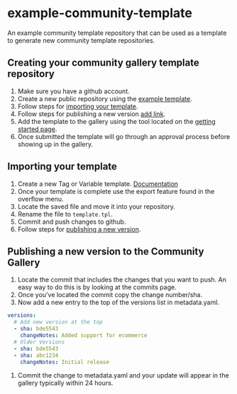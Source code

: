 # example-community-template

An example community template repository that can be used as a template to
generate new community template repositories.

## Creating your community gallery template repository

1.  Make sure you have a github account.
1.  Create a new public repository using the
    [example template](https://github.com/gtm-vendor-templates/example-community-template).
1.  Follow steps for [importing your template](#importing-your-template).
1.  Follow steps for publishing a new version [add link]().
1.  Add the template to the gallery using the tool located on the
    [getting started page](https://tagmanager.google.com/gallery/getting-started).
1.  Once submitted the template will go through an approval process before
    showing up in the gallery.

## Importing your template

1.  Create a new Tag or Variable template.
    [Documentation](https://developers.google.com/tag-manager/templates/)
1.  Once your template is complete use the export feature found in the overflow
    menu.
1.  Locate the saved file and move it into your repository.
1.  Rename the file to `template.tpl`.
1.  Commit and push changes to github.
1.  Follow steps for [publishing a new version](#publishing-a-new-version-to-the-community-gallery).

## Publishing a new version to the Community Gallery

1. Locate the commit that includes the changes that you want to push. An easy way to do this is by looking at the commits page.
1. Once you've located the commit copy the change number/sha.
1. Now add a new entry to the top of the versions list in metadata.yaml.
  ```yaml
  versions:
    # Add new version at the top
    - sha: bde5543
      changeNotes: Added support for ecommerce
    # Older Versions
    - sha: bde5543
    - sha: abc1234
      changeNotes: Initial release
  ```
1. Commit the change to metadata.yaml and your update will appear in the gallery typically within 24 hours.
